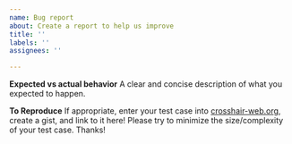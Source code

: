 ```yaml
---
name: Bug report
about: Create a report to help us improve
title: ''
labels: ''
assignees: ''

---
```


**Expected vs actual behavior**
A clear and concise description of what you expected to happen.

**To Reproduce**
If appropriate, enter your test case into [crosshair-web.org](https://crosshair-web.org/), create a gist, and link to it here!
Please try to minimize the size/complexity of your test case. Thanks!
